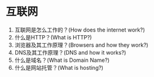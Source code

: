 # 互联网
1. 互联网是怎么工作的？(How does the internet work?)
2. 什么是HTTP？(What is HTTP?)
3. 浏览器及其工作原理？(Browsers and how they work?)
4. DNS及其工作原理？(DNS and how it works?)
5. 什么是域名？(What is Domain Name?)
6. 什么是网站托管？(What is hosting?)